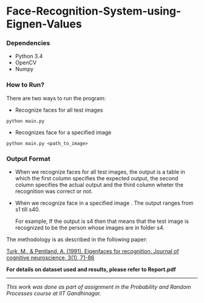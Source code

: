# Face-Recognition-System-using-Eignen-Values



### Dependencies

- Python 3.4
- OpenCV
- Numpy

### How to Run?

There are two ways to run the program:

- Recognize faces for all test images

```shell
python main.py
```

- Recognizes face for a specified image

```
python main.py <path_to_image>
```



### Output Format

- When we recognize faces for all test images, the output is a table in which the first column specifies the expected output, the second column specifies the actual output and the third column wheter the recognition was correct or not. 

- When we recognize face in a specified image . The output ranges from s1 till s40.

  For example, If the output is s4 then that means that the test image is recognized to be the person whose images are in folder s4.


The methodology is as described in the following paper:

[Turk, M., & Pentland, A. (1991). Eigenfaces for recognition. Journal of cognitive neuroscience, 3(1), 71-86](https://www.mitpressjournals.org/doi/pdf/10.1162/jocn.1991.3.1.71)


**For details on dataset used and results, please refer to Report.pdf**

---

_This work was done as part of assignment in the Probability and Random Processes course at IIT Gandhinagar._


